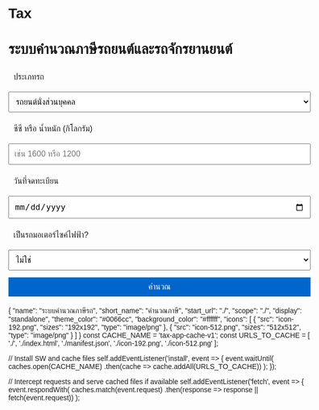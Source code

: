 # Tax
<!DOCTYPE html>
<html lang="th">
<head>
  <meta charset="UTF-8" />
  <meta name="viewport" content="width=device-width, initial-scale=1" />
  <title>ระบบคำนวณภาษีรถยนต์</title>
  <link rel="manifest" href="manifest.json" />
  <meta name="theme-color" content="#0066cc" />
  <style>
    body {
      font-family: sans-serif;
      max-width: 600px;
      margin: auto;
      padding: 20px;
    }
    label, select, input, button {
      display: block;
      width: 100%;
      margin-top: 10px;
      padding: 10px;
      font-size: 1rem;
    }
    button {
      background-color: #0066cc;
      color: white;
      border: none;
      cursor: pointer;
    }
    .result {
      margin-top: 20px;
      font-weight: bold;
    }
  </style>
</head>
<body>
  <h1>ระบบคำนวณภาษีรถยนต์และรถจักรยานยนต์</h1>
  
  <label for="type">ประเภทรถ</label>
  <select id="type">
    <option value="car">รถยนต์นั่งส่วนบุคคล</option>
    <option value="pickup">รถกระบะ</option>
    <option value="van">รถตู้</option>
    <option value="motorcycle">รถจักรยานยนต์</option>
  </select>

  <label for="cc_or_weight">ซีซี หรือ น้ำหนัก (กิโลกรัม)</label>
  <input type="number" id="cc_or_weight" placeholder="เช่น 1600 หรือ 1200" />

  <label for="reg_date">วันที่จดทะเบียน</label>
  <input type="date" id="reg_date" />

  <label for="is_electric">เป็นรถมอเตอร์ไซค์ไฟฟ้า?</label>
  <select id="is_electric">
    <option value="no">ไม่ใช่</option>
    <option value="yes">ใช่</option>
  </select>

  <button onclick="calculate()">คำนวณ</button>

  <div class="result" id="output"></div>

  <script>
    function calculate() {
      const type = document.getElementById('type').value;
      const input = parseInt(document.getElementById('cc_or_weight').value);
      const regDate = new Date(document.getElementById('reg_date').value);
      const now = new Date();
      const years = Math.max(0, now.getFullYear() - regDate.getFullYear());
      const electric = document.getElementById('is_electric').value === 'yes';
      let tax = 0, prb = 0, inspection = 0, fine = 0;

      if (!input || isNaN(input)) {
        document.getElementById('output').innerHTML = 'กรุณากรอกข้อมูลซีซีหรือน้ำหนักให้ถูกต้อง';
        return;
      }
      if (!regDate.getTime()) {
        document.getElementById('output').innerHTML = 'กรุณาเลือกวันที่จดทะเบียนให้ถูกต้อง';
        return;
      }

      if (type === 'car') {
        if (input <= 600) tax = input * 0.5;
        else if (input <= 1800) tax = 600 * 0.5 + (input - 600) * 1.5;
        else tax = 600 * 0.5 + 1200 * 1.5 + (input - 1800) * 4.0;
        if (years >= 5) {
          let discountRate = 0;
          if (years === 5) discountRate = 0;
          else if (years === 6) discountRate = 10;
          else if (years === 7) discountRate = 20;
          else if (years === 8) discountRate = 30;
          else if (years === 9) discountRate = 40;
          else if (years >= 10) discountRate = 50;
          tax = tax * (1 - discountRate / 100);
        }
        prb = 645.21;
        inspection = 100;
      } else if (type === 'pickup') {
        if (input <= 500) tax = 300;
        else if (input <= 750) tax = 450;
        else if (input <= 1000) tax = 600;
        else if (input <= 1250) tax = 750;
        else if (input <= 1500) tax = 900;
        else if (input <= 1750) tax = 1050;
        else if (input <= 2000) tax = 1350;
        else if (input <= 2500) tax = 1650;
        else if (input <= 3000) tax = 1950;
        else if (input <= 3500) tax = 2250;
        else if (input <= 4000) tax = 2550;
        else if (input <= 4500) tax = 2850;
        else if (input <= 5000) tax = 3150;
        else if (input <= 6000) tax = 3450;
        else if (input <= 7000) tax = 3750;
        else tax = 4050;
        if (input > 3000) prb = 1220; else prb = 967.28;
        inspection = 100;
      } else if (type === 'van') {
        tax = 2000;
        prb = 1182.35;
        inspection = 100;
      } else if (type === 'motorcycle') {
        if (electric) prb = 350;
        else if (input <= 75) prb = 180;
        else if (input <= 125) prb = 350;
        else if (input <= 150) prb = 450;
        else prb = 645;
        tax = 100;
        inspection = 0;
      }

      const monthsLate = Math.max(0, (now.getFullYear() - regDate.getFullYear()) * 12 + (now.getMonth() - regDate.getMonth()) - 12);
      fine = monthsLate > 0 ? Math.round(tax * 0.01 * monthsLate) : 0;

      const total = tax + prb + inspection + fine;

      document.getElementById('output').innerHTML =
        `ค่าภาษี: ${tax.toFixed(2)} บาท<br>` +
        `ค่า พ.ร.บ.: ${prb.toFixed(2)} บาท<br>` +
        `ค่าตรวจสภาพ: ${inspection.toFixed(2)} บาท<br>` +
        `ค่าปรับ: ${fine.toFixed(2)} บาท<br>` +
        `<strong>รวมทั้งหมด: ${total.toFixed(2)} บาท</strong>`;
    }

    // Register service worker for offline support
    if ('serviceWorker' in navigator) {
      navigator.serviceWorker.register('service-worker.js').catch(console.error);
    }
  </script>
</body>
</html>
{
  "name": "ระบบคำนวณภาษีรถ",
  "short_name": "คำนวณภาษี",
  "start_url": "./",
  "scope": "./",
  "display": "standalone",
  "theme_color": "#0066cc",
  "background_color": "#ffffff",
  "icons": [
    {
      "src": "icon-192.png",
      "sizes": "192x192",
      "type": "image/png"
    },
    {
      "src": "icon-512.png",
      "sizes": "512x512",
      "type": "image/png"
    }
  ]
}
const CACHE_NAME = 'tax-app-cache-v1';
const URLS_TO_CACHE = [
  './',
  './index.html',
  './manifest.json',
  './icon-192.png',
  './icon-512.png'
];

// Install SW and cache files
self.addEventListener('install', event => {
  event.waitUntil(
    caches.open(CACHE_NAME)
      .then(cache => cache.addAll(URLS_TO_CACHE))
  );
});

// Intercept requests and serve cached files if available
self.addEventListener('fetch', event => {
  event.respondWith(
    caches.match(event.request)
      .then(response => response || fetch(event.request))
  );
